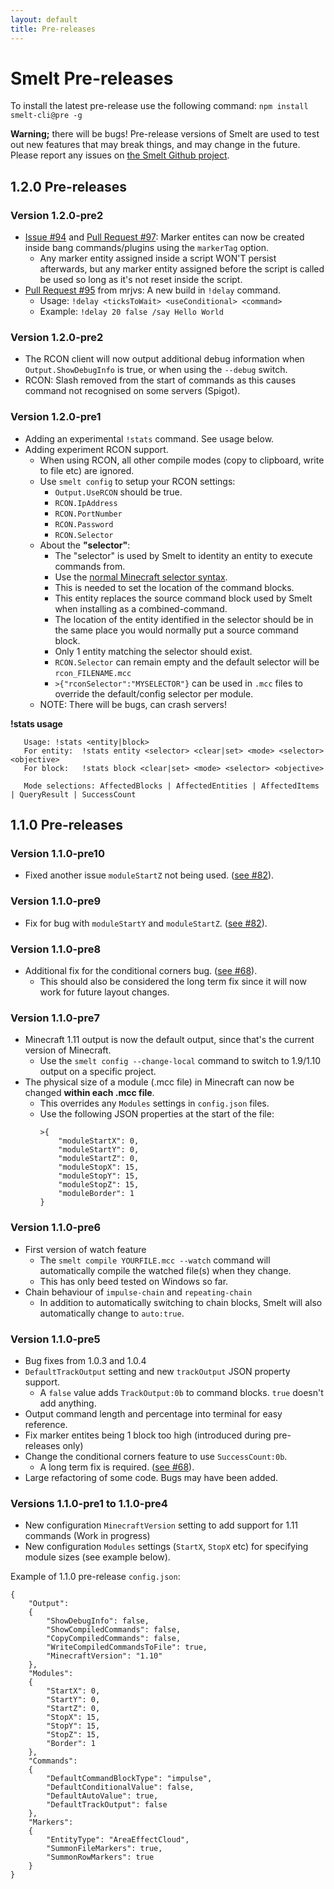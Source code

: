 ```yaml
---
layout: default
title: Pre-releases
---
```


Smelt Pre-releases
==================

To install the latest pre-release use the following command: `npm install smelt-cli@pre -g`

**Warning;** there will be bugs! Pre-release versions of Smelt are used to test out new features 
that may break things, and may change in the future. Please report any issues on 
[the Smelt Github project](https://github.com/GnaspGames/Smelt/issues/new).

## 1.2.0 Pre-releases

### Version 1.2.0-pre2

* [Issue #94](https://github.com/GnaspGames/Smelt/issues/94) and [Pull Request #97](https://github.com/GnaspGames/Smelt/pull/97):
  Marker entites can now be created inside bang commands/plugins using the `markerTag` option. 
    * Any marker entity assigned inside a script WON'T persist afterwards, but any marker entity 
      assigned before the script is called be used so long as it's not reset inside the script.
* [Pull Request #95](https://github.com/GnaspGames/Smelt/pull/95) from mrjvs: A new build in `!delay` command.
    * Usage: `!delay <ticksToWait> <useConditional> <command>`
    * Example: `!delay 20 false /say Hello World`

### Version 1.2.0-pre2

* The RCON client will now output additional debug information 
  when `Output.ShowDebugInfo` is true, or when using the `--debug` switch.
* RCON: Slash removed from the start of commands as this causes command 
  not recognised on some servers (Spigot).

### Version 1.2.0-pre1

* Adding an experimental `!stats` command. See usage below.
* Adding experiment RCON support. 
    * When using RCON, all other compile modes (copy to clipboard, write to file etc) are ignored.
    * Use `smelt config` to setup your RCON settings:
        * `Output.UseRCON` should be true.
        * `RCON.IpAddress`
        * `RCON.PortNumber`
        * `RCON.Password`
        * `RCON.Selector`
    * About the **"selector"**:
        * The "selector" is used by Smelt to identity an entity to execute commands from. 
        * Use the [normal Minecraft selector syntax](http://minecraft.gamepedia.com/Commands#Target_selectors).
        * This is needed to set the location of the command blocks.
        * This entity replaces the source command block used by Smelt when installing as a combined-command. 
        * The location of the entity identified in the selector should be in the same place you would normally put a source command block.
        * Only 1 entity matching the selector should exist. 
        * `RCON.Selector` can remain empty and the default selector will be `rcon_FILENAME.mcc`
        * `>{"rconSelector":"MYSELECTOR"}` can be used in `.mcc` files to override the default/config selector per module.
    * NOTE: There will be bugs, can crash servers!

**!stats usage**

```
   Usage: !stats <entity|block>
   For entity:  !stats entity <selector> <clear|set> <mode> <selector> <objective>
   For block:  	!stats block <clear|set> <mode> <selector> <objective>

   Mode selections: AffectedBlocks | AffectedEntities | AffectedItems | QueryResult | SuccessCount
```

## 1.1.0 Pre-releases

### Version 1.1.0-pre10

* Fixed another issue `moduleStartZ` not being used. ([see #82](https://github.com/GnaspGames/Smelt/issues/82)).

### Version 1.1.0-pre9

* Fix for bug with `moduleStartY` and `moduleStartZ`. ([see #82](https://github.com/GnaspGames/Smelt/issues/82)).

### Version 1.1.0-pre8

* Additional fix for the conditional corners bug. ([see #68](https://github.com/GnaspGames/Smelt/issues/68)).
    * This should also be considered the long term fix since it will now work for future layout changes.

### Version 1.1.0-pre7

* Minecraft 1.11 output is now the default output, since that's the current version of Minecraft. 
    * Use the `smelt config --change-local` command to switch to 1.9/1.10 output on a specific project.
* The physical size of a module (.mcc file) in Minecraft can now be changed **within each .mcc file**. 
    * This overrides any `Modules` settings in `config.json` files.
	* Use the following JSON properties at the start of the file:
		```
		>{
			"moduleStartX": 0,
			"moduleStartY": 0,
			"moduleStartZ": 0,
			"moduleStopX": 15,
			"moduleStopY": 15,
			"moduleStopZ": 15,
			"moduleBorder": 1
		}
		```

### Version 1.1.0-pre6

* First version of watch feature
    * The `smelt compile YOURFILE.mcc --watch` command will automatically compile the watched file(s) when they change.
	* This has only beed tested on Windows so far.
* Chain behaviour of `impulse-chain` and `repeating-chain`
    * In addition to automatically switching to chain blocks, Smelt will also automatically change to `auto:true`. 

### Version 1.1.0-pre5

* Bug fixes from 1.0.3 and 1.0.4 
* `DefaultTrackOutput` setting and new `trackOutput` JSON property support. 
    * A `false` value adds `TrackOutput:0b` to command blocks. `true` doesn't add anything.
* Output command length and percentage into terminal for easy reference.
* Fix marker entites being 1 block too high (introduced during pre-releases only)
* Change the conditional corners feature to use `SuccessCount:0b`.
    * A long term fix is required. ([see #68](https://github.com/GnaspGames/Smelt/issues/68)).
* Large refactoring of some code. Bugs may have been added.

### Versions 1.1.0-pre1 to 1.1.0-pre4

* New configuration `MinecraftVersion` setting to add support for 1.11 commands (Work in progress)
* New configuration `Modules` settings (`StartX`, `StopX` etc) for specifying module sizes (see example below).

Example of 1.1.0 pre-release `config.json`:

	{
		"Output":
		{
			"ShowDebugInfo": false,
			"ShowCompiledCommands": false,
			"CopyCompiledCommands": false,
			"WriteCompiledCommandsToFile": true,
			"MinecraftVersion": "1.10"
		},
		"Modules":
		{
			"StartX": 0,
			"StartY": 0,
			"StartZ": 0,
			"StopX": 15,
			"StopY": 15,
			"StopZ": 15,
			"Border": 1
		},
		"Commands":
		{
			"DefaultCommandBlockType": "impulse",
			"DefaultConditionalValue": false,
			"DefaultAutoValue": true,
			"DefaultTrackOutput": false
		},
		"Markers":
		{
			"EntityType": "AreaEffectCloud",
			"SummonFileMarkers": true,
			"SummonRowMarkers": true
		}
	}








